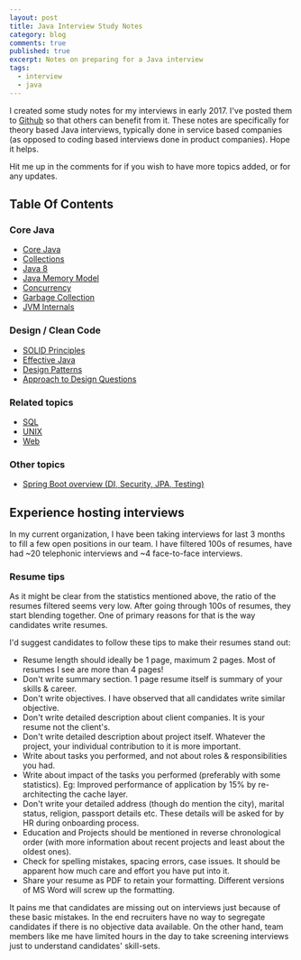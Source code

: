 ```yaml
---
layout: post
title: Java Interview Study Notes
category: blog
comments: true
published: true 
excerpt: Notes on preparing for a Java interview 
tags: 
  - interview
  - java
---
```


I created some study notes for my interviews in early 2017. I've posted them to [Github](https://github.com/DeepakVadgama/java-interview) so that others can benefit from it. These notes are specifically for theory based Java interviews, typically done in service based companies (as opposed to coding based interviews done in product companies). Hope it helps. 

Hit me up in the comments for if you wish to have more topics added, or for any updates.

## Table Of Contents 

### Core Java

- [Core Java](https://github.com/DeepakVadgama/java-interview/blob/master/topics/core/core-java.md)
- [Collections](https://github.com/DeepakVadgama/java-interview/blob/master/topics/core/collections.md)
- [Java 8](https://github.com/DeepakVadgama/java-interview/blob/master/topics/core/java-8.md)
- [Java Memory Model](https://github.com/DeepakVadgama/java-interview/blob/master/topics/core/java-memory-model.md)
- [Concurrency](https://github.com/DeepakVadgama/java-interview/blob/master/topics/core/concurrency.md)
- [Garbage Collection](https://github.com/DeepakVadgama/java-interview/blob/master/topics/core/garbage-collection.md)
- [JVM Internals](https://github.com/DeepakVadgama/java-interview/blob/master/topics/core/jvm-internals.md)

### Design / Clean Code

- [SOLID Principles](https://github.com/DeepakVadgama/java-interview/blob/master/topics/design/solid.md)
- [Effective Java](https://github.com/DeepakVadgama/java-interview/blob/master/topics/design/effective-java.md)
- [Design Patterns](https://github.com/DeepakVadgama/java-interview/blob/master/topics/design/design-patterns.md)
- [Approach to Design Questions](https://github.com/DeepakVadgama/java-interview/blob/master/topics/design/approach.md)

### Related topics

- [SQL](https://github.com/DeepakVadgama/java-interview/blob/master/topics/related/sql.md) 
- [UNIX](https://github.com/DeepakVadgama/java-interview/blob/master/topics/related/unix.md)
- [Web](https://github.com/DeepakVadgama/java-interview/blob/master/topics/related/web.md)

### Other topics 

- [Spring Boot overview (DI, Security, JPA, Testing)](http://deepakvadgama.com/blog/spring-boot-wonders/)


## Experience hosting interviews

In my current organization, I have been taking interviews for last 3 months to fill a few open positions in our team. I have filtered 100s of resumes, have had ~20 telephonic interviews and ~4 face-to-face interviews. 

### Resume tips

As it might be clear from the statistics mentioned above, the ratio of the resumes filtered seems very low. After going through 100s of resumes, they start blending together. One of primary reasons for that is the way candidates write resumes. 

I'd suggest candidates to follow these tips to make their resumes stand out: 

- Resume length should ideally be 1 page, maximum 2 pages. Most of resumes I see are more than 4 pages!
- Don't write summary section. 1 page resume itself is summary of your skills & career.
- Don't write objectives. I have observed that all candidates write similar objective. 
- Don't write detailed description about client companies. It is your resume not the client's. 
- Don't write detailed description about project itself. Whatever the project, your individual contribution to it is more important.  
- Write about tasks you performed, and not about roles & responsibilities you had. 
- Write about impact of the tasks you performed (preferably with some statistics). Eg: Improved performance of application by 15% by re-architecting the cache layer. 
- Don't write your detailed address (though do mention the city), marital status, religion, passport details etc. These details will be asked for by HR during onboarding process. 
- Education and Projects should be mentioned in reverse chronological order (with more information about recent projects and least about the oldest ones).
- Check for spelling mistakes, spacing errors, case issues. It should be apparent how much care and effort you have put into it. 
- Share your resume as PDF to retain your formatting. Different versions of MS Word will screw up the formatting. 

It pains me that candidates are missing out on interviews just because of these basic mistakes. In the end recruiters have no way to segregate candidates if there is no objective data available. On the other hand, team members like me have limited hours in the day to take screening interviews just to understand candidates' skill-sets. 

